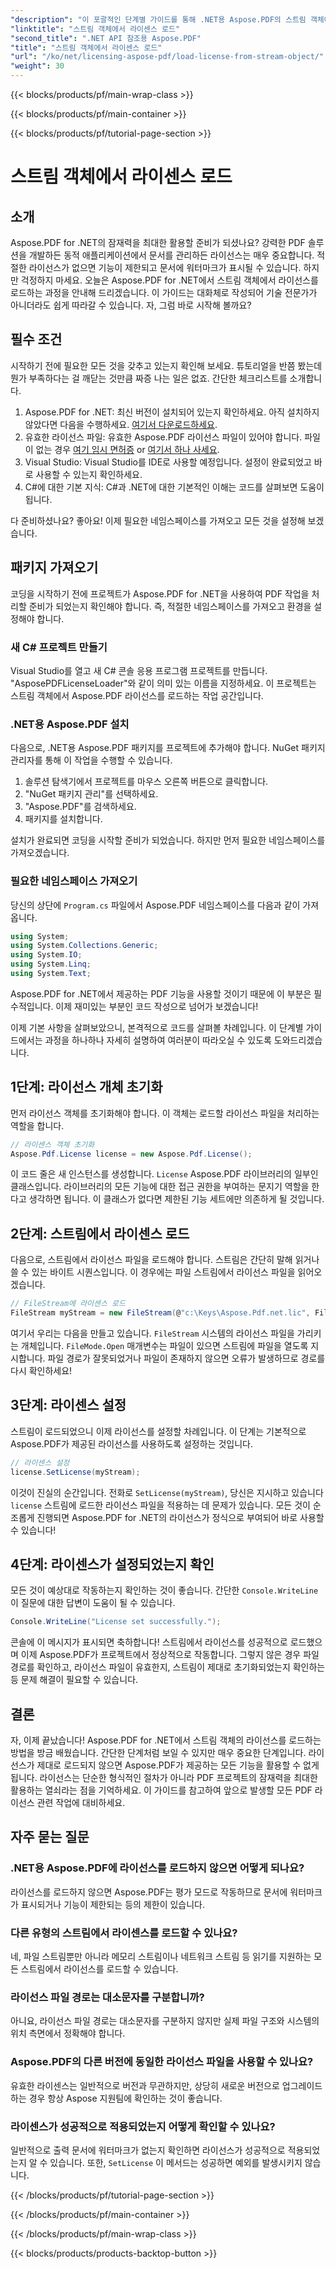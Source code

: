 ```yaml
---
"description": "이 포괄적인 단계별 가이드를 통해 .NET용 Aspose.PDF의 스트림 객체에서 라이선스를 로드하는 방법을 알아보세요."
"linktitle": "스트림 객체에서 라이센스 로드"
"second_title": ".NET API 참조용 Aspose.PDF"
"title": "스트림 객체에서 라이센스 로드"
"url": "/ko/net/licensing-aspose-pdf/load-license-from-stream-object/"
"weight": 30
---
```


{{< blocks/products/pf/main-wrap-class >}}

{{< blocks/products/pf/main-container >}}

{{< blocks/products/pf/tutorial-page-section >}}

# 스트림 객체에서 라이센스 로드

## 소개

Aspose.PDF for .NET의 잠재력을 최대한 활용할 준비가 되셨나요? 강력한 PDF 솔루션을 개발하든 동적 애플리케이션에서 문서를 관리하든 라이선스는 매우 중요합니다. 적절한 라이선스가 없으면 기능이 제한되고 문서에 워터마크가 표시될 수 있습니다. 하지만 걱정하지 마세요. 오늘은 Aspose.PDF for .NET에서 스트림 객체에서 라이선스를 로드하는 과정을 안내해 드리겠습니다. 이 가이드는 대화체로 작성되어 기술 전문가가 아니더라도 쉽게 따라갈 수 있습니다. 자, 그럼 바로 시작해 볼까요?

## 필수 조건

시작하기 전에 필요한 모든 것을 갖추고 있는지 확인해 보세요. 튜토리얼을 반쯤 봤는데 뭔가 부족하다는 걸 깨닫는 것만큼 짜증 나는 일은 없죠. 간단한 체크리스트를 소개합니다.

1. Aspose.PDF for .NET: 최신 버전이 설치되어 있는지 확인하세요. 아직 설치하지 않았다면 다음을 수행하세요. [여기서 다운로드하세요](https://releases.aspose.com/pdf/net/).
2. 유효한 라이선스 파일: 유효한 Aspose.PDF 라이선스 파일이 있어야 합니다. 파일이 없는 경우 [여기 임시 면허증](https://purchase.aspose.com/temp또는ary-license/) or [여기서 하나 사세요](https://purchase.aspose.com/buy).
3. Visual Studio: Visual Studio를 IDE로 사용할 예정입니다. 설정이 완료되었고 바로 사용할 수 있는지 확인하세요.
4. C#에 대한 기본 지식: C#과 .NET에 대한 기본적인 이해는 코드를 살펴보면 도움이 됩니다.

다 준비하셨나요? 좋아요! 이제 필요한 네임스페이스를 가져오고 모든 것을 설정해 보겠습니다.

## 패키지 가져오기

코딩을 시작하기 전에 프로젝트가 Aspose.PDF for .NET을 사용하여 PDF 작업을 처리할 준비가 되었는지 확인해야 합니다. 즉, 적절한 네임스페이스를 가져오고 환경을 설정해야 합니다.

### 새 C# 프로젝트 만들기

Visual Studio를 열고 새 C# 콘솔 응용 프로그램 프로젝트를 만듭니다. "AsposePDFLicenseLoader"와 같이 의미 있는 이름을 지정하세요. 이 프로젝트는 스트림 객체에서 Aspose.PDF 라이선스를 로드하는 작업 공간입니다.

### .NET용 Aspose.PDF 설치

다음으로, .NET용 Aspose.PDF 패키지를 프로젝트에 추가해야 합니다. NuGet 패키지 관리자를 통해 이 작업을 수행할 수 있습니다.

1. 솔루션 탐색기에서 프로젝트를 마우스 오른쪽 버튼으로 클릭합니다.
2. "NuGet 패키지 관리"를 선택하세요.
3. "Aspose.PDF"를 검색하세요.
4. 패키지를 설치합니다.

설치가 완료되면 코딩을 시작할 준비가 되었습니다. 하지만 먼저 필요한 네임스페이스를 가져오겠습니다.

### 필요한 네임스페이스 가져오기

당신의 상단에 `Program.cs` 파일에서 Aspose.PDF 네임스페이스를 다음과 같이 가져옵니다.

```csharp
using System;
using System.Collections.Generic;
using System.IO;
using System.Linq;
using System.Text;
```

Aspose.PDF for .NET에서 제공하는 PDF 기능을 사용할 것이기 때문에 이 부분은 필수적입니다. 이제 재미있는 부분인 코드 작성으로 넘어가 보겠습니다!

이제 기본 사항을 살펴보았으니, 본격적으로 코드를 살펴볼 차례입니다. 이 단계별 가이드에서는 과정을 하나하나 자세히 설명하여 여러분이 따라오실 수 있도록 도와드리겠습니다.

## 1단계: 라이선스 개체 초기화

먼저 라이선스 객체를 초기화해야 합니다. 이 객체는 로드할 라이선스 파일을 처리하는 역할을 합니다.

```csharp
// 라이센스 객체 초기화
Aspose.Pdf.License license = new Aspose.Pdf.License();
```

이 코드 줄은 새 인스턴스를 생성합니다. `License` Aspose.PDF 라이브러리의 일부인 클래스입니다. 라이브러리의 모든 기능에 대한 접근 권한을 부여하는 문지기 역할을 한다고 생각하면 됩니다. 이 클래스가 없다면 제한된 기능 세트에만 의존하게 될 것입니다.

## 2단계: 스트림에서 라이센스 로드

다음으로, 스트림에서 라이선스 파일을 로드해야 합니다. 스트림은 간단히 말해 읽거나 쓸 수 있는 바이트 시퀀스입니다. 이 경우에는 파일 스트림에서 라이선스 파일을 읽어오겠습니다.

```csharp
// FileStream에 라이센스 로드
FileStream myStream = new FileStream(@"c:\Keys\Aspose.Pdf.net.lic", FileMode.Open);
```

여기서 우리는 다음을 만들고 있습니다. `FileStream` 시스템의 라이선스 파일을 가리키는 개체입니다. `FileMode.Open` 매개변수는 파일이 있으면 스트림에 파일을 열도록 지시합니다. 파일 경로가 잘못되었거나 파일이 존재하지 않으면 오류가 발생하므로 경로를 다시 확인하세요!

## 3단계: 라이센스 설정

스트림이 로드되었으니 이제 라이선스를 설정할 차례입니다. 이 단계는 기본적으로 Aspose.PDF가 제공된 라이선스를 사용하도록 설정하는 것입니다.

```csharp
// 라이센스 설정
license.SetLicense(myStream);
```

이것이 진실의 순간입니다. 전화로 `SetLicense(myStream)`, 당신은 지시하고 있습니다 `license` 스트림에 로드한 라이선스 파일을 적용하는 데 문제가 있습니다. 모든 것이 순조롭게 진행되면 Aspose.PDF for .NET의 라이선스가 정식으로 부여되어 바로 사용할 수 있습니다!

## 4단계: 라이센스가 설정되었는지 확인

모든 것이 예상대로 작동하는지 확인하는 것이 좋습니다. 간단한 `Console.WriteLine` 이 질문에 대한 답변이 도움이 될 수 있습니다.

```csharp
Console.WriteLine("License set successfully.");
```

콘솔에 이 메시지가 표시되면 축하합니다! 스트림에서 라이선스를 성공적으로 로드했으며 이제 Aspose.PDF가 프로젝트에서 정상적으로 작동합니다. 그렇지 않은 경우 파일 경로를 확인하고, 라이선스 파일이 유효한지, 스트림이 제대로 초기화되었는지 확인하는 등 문제 해결이 필요할 수 있습니다.

## 결론

자, 이제 끝났습니다! Aspose.PDF for .NET에서 스트림 객체의 라이선스를 로드하는 방법을 방금 배웠습니다. 간단한 단계처럼 보일 수 있지만 매우 중요한 단계입니다. 라이선스가 제대로 로드되지 않으면 Aspose.PDF가 제공하는 모든 기능을 활용할 수 없게 됩니다. 라이선스는 단순한 형식적인 절차가 아니라 PDF 프로젝트의 잠재력을 최대한 활용하는 열쇠라는 점을 기억하세요. 이 가이드를 참고하여 앞으로 발생할 모든 PDF 라이선스 관련 작업에 대비하세요.

## 자주 묻는 질문

### .NET용 Aspose.PDF에 라이선스를 로드하지 않으면 어떻게 되나요?  
라이선스를 로드하지 않으면 Aspose.PDF는 평가 모드로 작동하므로 문서에 워터마크가 표시되거나 기능이 제한되는 등의 제한이 있습니다.

### 다른 유형의 스트림에서 라이센스를 로드할 수 있나요?  
네, 파일 스트림뿐만 아니라 메모리 스트림이나 네트워크 스트림 등 읽기를 지원하는 모든 스트림에서 라이선스를 로드할 수 있습니다.

### 라이선스 파일 경로는 대소문자를 구분합니까?  
아니요, 라이선스 파일 경로는 대소문자를 구분하지 않지만 실제 파일 구조와 시스템의 위치 측면에서 정확해야 합니다.

### Aspose.PDF의 다른 버전에 동일한 라이선스 파일을 사용할 수 있나요?  
유효한 라이센스는 일반적으로 버전과 무관하지만, 상당히 새로운 버전으로 업그레이드하는 경우 항상 Aspose 지원팀에 확인하는 것이 좋습니다.

### 라이센스가 성공적으로 적용되었는지 어떻게 확인할 수 있나요?  
일반적으로 출력 문서에 워터마크가 없는지 확인하면 라이선스가 성공적으로 적용되었는지 알 수 있습니다. 또한, `SetLicense` 이 메서드는 성공하면 예외를 발생시키지 않습니다.

{{< /blocks/products/pf/tutorial-page-section >}}

{{< /blocks/products/pf/main-container >}}

{{< /blocks/products/pf/main-wrap-class >}}

{{< blocks/products/products-backtop-button >}}